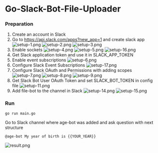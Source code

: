 # Go-Slack-Bot-File-Uploader

### Preparation

1. Create an account in Slack
2. Go to https://api.slack.com/apps?new_app=1 and create slack app ![setup-1.png](./docs/images/setup-1.png) ![setup-2.png](./docs/images/setup-2.png) ![setup-3.png](./docs/images/setup-3.png)
3. Enable sockets ![setup-4.png](./docs/images/setup-4.png) ![setup-5.png](./docs/images/setup-5.png) ![setup-16.png](./docs/images/setup-16.png)
4. Get Slack application token and use it in SLACK_APP_TOKEN
5. Enable event subscriptions ![setup-6.png](./docs/images/setup-6.png)
6. Configure Slack Event Subscriptions ![setup-17.png](./docs/images/setup-17.png)
7. Configure Slack OAuth and Permissions with adding scopes ![setup-7.png](./docs/images/setup-7.png) ![setup-8.png](./docs/images/setup-8.png) ![setup-9.png](./docs/images/setup-9.png)
8. Get Slack Bot User OAuth Token and set SLACK_BOT_TOKEN in config file ![setup-11.png](./docs/images/setup-11.png)
10. Add file-bot to the channel in Slack ![setup-14.png](./docs/images/setup-14.png) ![setup-15.png](./docs/images/setup-15.png)

### Run

```
go run main.go
```

Go to Slack channel where age-bot was added and ask question with next structure
```
@age-bot My year of birth is {{YOUR_YEAR}}
```
![result.png](./docs/images/result.png)